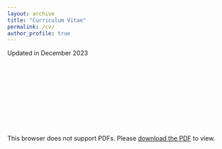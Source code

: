 ```yaml
---
layout: archive
title: "Curriculum Vitae"
permalink: /cv/
author_profile: true
---
```


Updated in December 2023

<object data="../files/Houshi_He.pdf" type="application/pdf" width="700px" height="700px">
    <embed src="../files/Houshi_He.pdf">
        <p>This browser does not support PDFs. Please <a href="../files/Houshi_He.pdf">download the PDF</a> to view.</p>
    </embed>
</object>